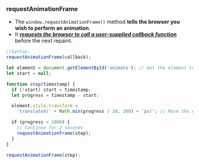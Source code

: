 ### requestAnimationFrame

- The `window.requestAnimationFrame()` method **tells the browser you wish to perform an animation**.
- It <u>**_requests the browser to call a user-supplied callback function_**</u> before the next repaint.

```js
//Syntax:
requestAnimationFrame(callback);
```

```js
let element = document.getElementById('animate'); // Get the element to animate
let start = null;

function step(timestamp) {
  if (!start) start = timestamp;
  let progress = timestamp - start;

  element.style.transform =
    'translateX(' + Math.min(progress / 10, 200) + 'px)'; // Move the element right

  if (progress < 2000) {
    // Continue for 2 seconds
    requestAnimationFrame(step);
  }
}

requestAnimationFrame(step);
```
